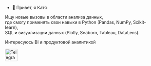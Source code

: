 - 👋 Привет, я Катя 

Ищу новые вызовы в области анализа данных,   
где смогу применять свои навыки в Python (Pandas, NumPy, Scikit-learn),   
SQL и визуализации данных (Plotly, Seaborn, Tableau, DataLens).  

Интересуюсь BI и продуктовой аналитикой

<div id="badges">
  <a href="https://t.me/kachanea">
    <img src=https://avatars.mds.yandex.net/i?id=ee220d96aa96df9eb6c0d046e507ee984a077a34-10868190-images-thumbs&n=13 alt="Telegram" width="40"/>
  </a>
</div>
